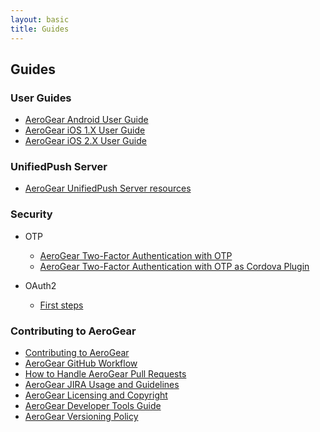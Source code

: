 ```yaml
---
layout: basic
title: Guides
---
```


## Guides

### User Guides

* [AeroGear Android User Guide](aerogear-android)
* [AeroGear iOS 1.X User Guide](aerogear-ios)
* [AeroGear iOS 2.X User Guide](aerogear-ios-2.X)

### UnifiedPush Server

* [AeroGear UnifiedPush Server resources](../unifiedpush)

### Security

* OTP
  * [AeroGear Two-Factor Authentication with OTP](AeroGear-OTP)
  * [AeroGear Two-Factor Authentication with OTP as Cordova Plugin](aerogear-cordova/AerogearCordovaOTP)

* OAuth2
  * [First steps](security/oauth2-first-steps)


### Contributing to AeroGear

* [Contributing to AeroGear](Contributing)
* [AeroGear GitHub Workflow](GitHubWorkflow)
* [How to Handle AeroGear Pull Requests](AeroGearPullRequests)
* [AeroGear JIRA Usage and Guidelines](JIRAUsage)
* [AeroGear Licensing and Copyright](license)
* [AeroGear Developer Tools Guide](AeroGearDeveloperSetup)
* [AeroGear Versioning Policy](/docs/reference/AeroGearVersioningPolicy)
